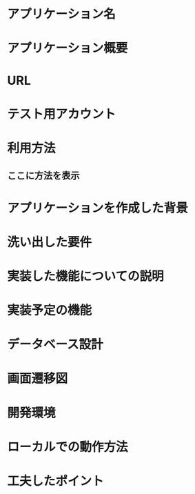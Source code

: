 # アプリケーション名

# アプリケーション概要

# URL

# テスト用アカウント

# 利用方法

## ここに方法を表示

# アプリケーションを作成した背景

# 洗い出した要件

# 実装した機能についての説明

# 実装予定の機能

# データベース設計

# 画面遷移図

# 開発環境

# ローカルでの動作方法

# 工夫したポイント